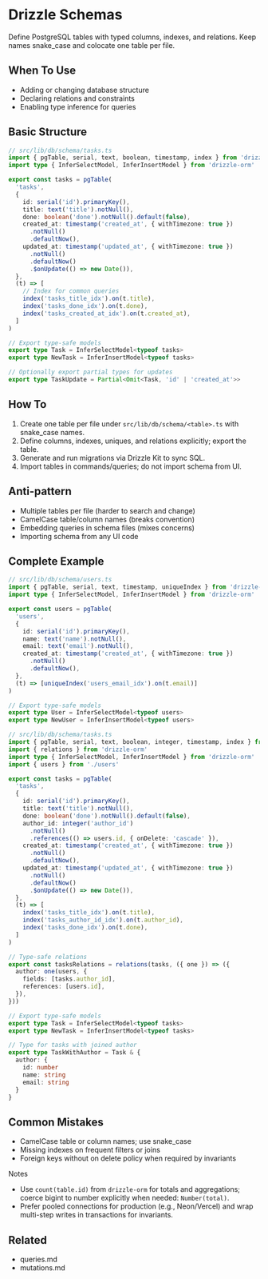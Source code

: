 # Drizzle Schemas

Define PostgreSQL tables with typed columns, indexes, and relations. Keep names snake_case and colocate one table per file.

## When To Use

- Adding or changing database structure
- Declaring relations and constraints
- Enabling type inference for queries

## Basic Structure

```ts
// src/lib/db/schema/tasks.ts
import { pgTable, serial, text, boolean, timestamp, index } from 'drizzle-orm/pg-core'
import type { InferSelectModel, InferInsertModel } from 'drizzle-orm'

export const tasks = pgTable(
  'tasks',
  {
    id: serial('id').primaryKey(),
    title: text('title').notNull(),
    done: boolean('done').notNull().default(false),
    created_at: timestamp('created_at', { withTimezone: true })
      .notNull()
      .defaultNow(),
    updated_at: timestamp('updated_at', { withTimezone: true })
      .notNull()
      .defaultNow()
      .$onUpdate(() => new Date()),
  },
  (t) => [
    // Index for common queries
    index('tasks_title_idx').on(t.title),
    index('tasks_done_idx').on(t.done),
    index('tasks_created_at_idx').on(t.created_at),
  ]
)

// Export type-safe models
export type Task = InferSelectModel<typeof tasks>
export type NewTask = InferInsertModel<typeof tasks>

// Optionally export partial types for updates
export type TaskUpdate = Partial<Omit<Task, 'id' | 'created_at'>>
```

## How To

1. Create one table per file under `src/lib/db/schema/<table>.ts` with snake_case names.
2. Define columns, indexes, uniques, and relations explicitly; export the table.
3. Generate and run migrations via Drizzle Kit to sync SQL.
4. Import tables in commands/queries; do not import schema from UI.

## Anti-pattern

- Multiple tables per file (harder to search and change)
- CamelCase table/column names (breaks convention)
- Embedding queries in schema files (mixes concerns)
- Importing schema from any UI code

## Complete Example

```ts
// src/lib/db/schema/users.ts
import { pgTable, serial, text, timestamp, uniqueIndex } from 'drizzle-orm/pg-core'
import type { InferSelectModel, InferInsertModel } from 'drizzle-orm'

export const users = pgTable(
  'users',
  {
    id: serial('id').primaryKey(),
    name: text('name').notNull(),
    email: text('email').notNull(),
    created_at: timestamp('created_at', { withTimezone: true })
      .notNull()
      .defaultNow(),
  },
  (t) => [uniqueIndex('users_email_idx').on(t.email)]
)

// Export type-safe models
export type User = InferSelectModel<typeof users>
export type NewUser = InferInsertModel<typeof users>
```

```ts
// src/lib/db/schema/tasks.ts
import { pgTable, serial, text, boolean, integer, timestamp, index } from 'drizzle-orm/pg-core'
import { relations } from 'drizzle-orm'
import type { InferSelectModel, InferInsertModel } from 'drizzle-orm'
import { users } from './users'

export const tasks = pgTable(
  'tasks',
  {
    id: serial('id').primaryKey(),
    title: text('title').notNull(),
    done: boolean('done').notNull().default(false),
    author_id: integer('author_id')
      .notNull()
      .references(() => users.id, { onDelete: 'cascade' }),
    created_at: timestamp('created_at', { withTimezone: true })
      .notNull()
      .defaultNow(),
    updated_at: timestamp('updated_at', { withTimezone: true })
      .notNull()
      .defaultNow()
      .$onUpdate(() => new Date()),
  },
  (t) => [
    index('tasks_title_idx').on(t.title),
    index('tasks_author_id_idx').on(t.author_id),
    index('tasks_done_idx').on(t.done),
  ]
)

// Type-safe relations
export const tasksRelations = relations(tasks, ({ one }) => ({
  author: one(users, {
    fields: [tasks.author_id],
    references: [users.id],
  }),
}))

// Export type-safe models
export type Task = InferSelectModel<typeof tasks>
export type NewTask = InferInsertModel<typeof tasks>

// Type for tasks with joined author
export type TaskWithAuthor = Task & {
  author: {
    id: number
    name: string
    email: string
  }
}
```

## Common Mistakes

- CamelCase table or column names; use snake_case
- Missing indexes on frequent filters or joins
- Foreign keys without on delete policy when required by invariants

Notes

- Use `count(table.id)` from `drizzle-orm` for totals and aggregations; coerce bigint to number explicitly when needed: `Number(total)`.
- Prefer pooled connections for production (e.g., Neon/Vercel) and wrap multi-step writes in transactions for invariants.

## Related

- queries.md
- mutations.md
